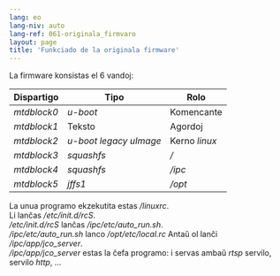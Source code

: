 ```yaml
---
lang: eo
lang-niv: auto
lang-ref: 061-originala_firmvaro
layout: page
title: 'Funkciado de la originala firmware'
---
```


La firmware konsistas el 6 vandoj: 

| Dispartigo | Tipo | Rolo | 
 | ----------- | ---------------------- | ------------- | 
 |  _mtdblock0_  |  _u-boot_                | Komencante | 
 |  _mtdblock1_  | Teksto | Agordoj | 
 |  _mtdblock2_  |  _u-boot legacy uImage_  | Kerno  _linux_  | 
 |  _mtdblock3_  |  _squashfs_              |  _/_            | 
 |  _mtdblock4_  |  _squashfs_              |  _/ipc_         | 
 |  _mtdblock5_  |  _jffs1_                 |  _/opt_         | 

La unua programo ekzekutita estas  _/linuxrc_.   
Li lanĉas  _/etc/init.d/rcS_.   
_/etc/init.d/rcS_  lanĉas  _/ipc/etc/auto\_run.sh_.   
_/ipc/etc/auto\_run.sh_  lanco  _/opt/etc/local.rc_  Antaŭ ol lanĉi  _/ipc/app/jco\_server_.   
_/ipc/app/jco\_server_  estas la ĉefa programo: i servas ambaŭ  _rtsp_ servilo, servilo  _http_, ... 

